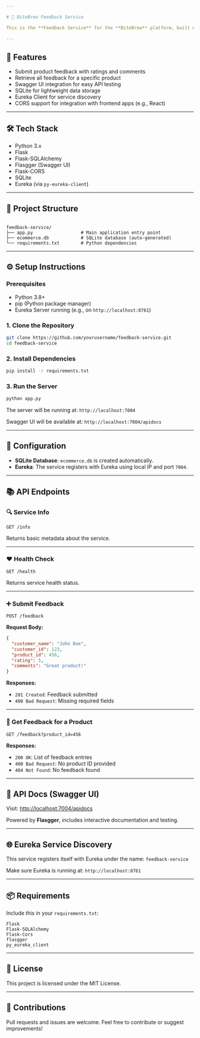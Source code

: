 ```yaml
---

# 💬 BiteBrew Feedback Service

This is the **Feedback Service** for the **BiteBrew** platform, built with **Flask**. It allows customers to submit feedback for products and enables retrieval of feedback for specific products. It supports CORS, service discovery via Eureka, and automatic API documentation via Swagger.

---
```


## 🚀 Features

- Submit product feedback with ratings and comments
- Retrieve all feedback for a specific product
- Swagger UI integration for easy API testing
- SQLite for lightweight data storage
- Eureka Client for service discovery
- CORS support for integration with frontend apps (e.g., React)

---

## 🛠️ Tech Stack

- Python 3.x
- Flask
- Flask-SQLAlchemy
- Flasgger (Swagger UI)
- Flask-CORS
- SQLite
- Eureka (via `py-eureka-client`)

---

## 📁 Project Structure

```

feedback-service/
├── app.py                  # Main application entry point
├── ecommerce.db            # SQLite database (auto-generated)
└── requirements.txt        # Python dependencies

````

---

## ⚙️ Setup Instructions

### Prerequisites

- Python 3.8+
- pip (Python package manager)
- Eureka Server running (e.g., on `http://localhost:8761`)

### 1. Clone the Repository

```bash
git clone https://github.com/yourusername/feedback-service.git
cd feedback-service
````

### 2. Install Dependencies

```bash
pip install -r requirements.txt
```

### 3. Run the Server

```bash
python app.py
```

The server will be running at: `http://localhost:7004`

Swagger UI will be available at: `http://localhost:7004/apidocs`

---

## 🔧 Configuration

* **SQLite Database**: `ecommerce.db` is created automatically.
* **Eureka**: The service registers with Eureka using local IP and port `7004`.

---

## 📚 API Endpoints

### 🔍 Service Info

```
GET /info
```

Returns basic metadata about the service.

---

### ❤️ Health Check

```
GET /health
```

Returns service health status.

---

### ➕ Submit Feedback

```
POST /feedback
```

**Request Body:**

```json
{
  "customer_name": "John Doe",
  "customer_id": 123,
  "product_id": 456,
  "rating": 5,
  "comments": "Great product!"
}
```

**Responses:**

* `201 Created`: Feedback submitted
* `400 Bad Request`: Missing required fields

---

### 📄 Get Feedback for a Product

```
GET /feedback?product_id=456
```

**Responses:**

* `200 OK`: List of feedback entries
* `400 Bad Request`: No product ID provided
* `404 Not Found`: No feedback found

---

## 🧪 API Docs (Swagger UI)

Visit: [http://localhost:7004/apidocs](http://localhost:7004/apidocs)

Powered by **Flasgger**, includes interactive documentation and testing.

---

## 🌐 Eureka Service Discovery

This service registers itself with Eureka under the name: `feedback-service`

Make sure Eureka is running at: `http://localhost:8761`

---

## 📦 Requirements

Include this in your `requirements.txt`:

```
Flask
Flask-SQLAlchemy
Flask-Cors
flasgger
py_eureka_client
```

---

## 📜 License

This project is licensed under the MIT License.

---

## 🤝 Contributions

Pull requests and issues are welcome. Feel free to contribute or suggest improvements!

